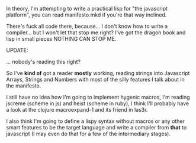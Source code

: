 In theory, I'm attempting to write a practical lisp for "the javascript platform", you can read manifesto.mkd if you're that way inclined.

There's fuck all code there, because... I don't know how to write a compiler... but I won't let that stop me right? I've got the dragon book and lisp in small pieces NOTHING CAN STOP ME.

UPDATE:

... nobody's reading this right?

So I've **kind of** got a reader **mostly** working, reading strings into Javascript Arrays, Strings and Numbers with most of the silly features I talk about in the manifesto.

I still have no idea how I'm going to implement hygenic macros, I'm reading jscreme (scheme in js) and heist (scheme in ruby), I think I'll probably have a look at the clojure macroexpand-1 and its friend in las3r.

I also think I'm going to define a lispy syntax without macros or any other smart features to be the target language and write a compiler from **that** to javascript (I may even do that for a few of the intermediary stages).
